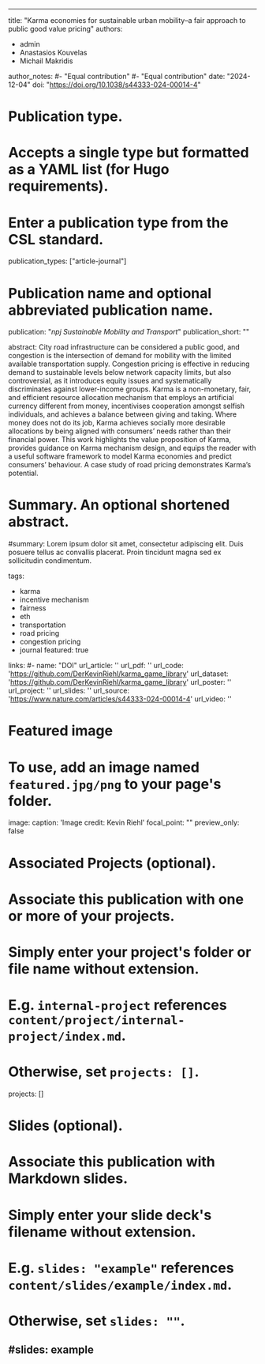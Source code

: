 
---
title: "Karma economies for sustainable urban mobility–a fair approach to public good value pricing" 
authors:
  - admin
  - Anastasios Kouvelas
  - Michail Makridis

author_notes:
#- "Equal contribution"
#- "Equal contribution"
date: "2024-12-04"
doi: "https://doi.org/10.1038/s44333-024-00014-4"

# Publication type.
# Accepts a single type but formatted as a YAML list (for Hugo requirements).
# Enter a publication type from the CSL standard.
publication_types: ["article-journal"]

# Publication name and optional abbreviated publication name.
publication: "*npj Sustainable Mobility and Transport*"
publication_short: ""

abstract: City road infrastructure can be considered a public good, and congestion is the intersection of demand for mobility with the limited available transportation supply. Congestion pricing is effective in reducing demand to sustainable levels below network capacity limits, but also controversial, as it introduces equity issues and systematically discriminates against lower-income groups. Karma is a non-monetary, fair, and efficient resource allocation mechanism that employs an artificial currency different from money, incentivises cooperation amongst selfish individuals, and achieves a balance between giving and taking. Where money does not do its job, Karma achieves socially more desirable allocations by being aligned with consumers’ needs rather than their financial power. This work highlights the value proposition of Karma, provides guidance on Karma mechanism design, and equips the reader with a useful software framework to model Karma economies and predict consumers’ behaviour. A case study of road pricing demonstrates Karma’s potential.


# Summary. An optional shortened abstract.
#summary: Lorem ipsum dolor sit amet, consectetur adipiscing elit. Duis posuere tellus ac convallis placerat. Proin tincidunt magna sed ex sollicitudin condimentum.

tags: 
- karma
- incentive mechanism
- fairness
- eth
- transportation
- road pricing
- congestion pricing
- journal
featured: true

links:
#- name: "DOI"
url_article: ''
url_pdf: ''
url_code: 'https://github.com/DerKevinRiehl/karma_game_library'
url_dataset: 'https://github.com/DerKevinRiehl/karma_game_library'
url_poster: ''
url_project: ''
url_slides: ''
url_source: 'https://www.nature.com/articles/s44333-024-00014-4'
url_video: ''

# Featured image
# To use, add an image named `featured.jpg/png` to your page's folder. 
image:
  caption: 'Image credit: Kevin Riehl'
  focal_point: ""
  preview_only: false

# Associated Projects (optional).
#   Associate this publication with one or more of your projects.
#   Simply enter your project's folder or file name without extension.
#   E.g. `internal-project` references `content/project/internal-project/index.md`.
#   Otherwise, set `projects: []`.
projects: []

# Slides (optional).
#   Associate this publication with Markdown slides.
#   Simply enter your slide deck's filename without extension.
#   E.g. `slides: "example"` references `content/slides/example/index.md`.
#   Otherwise, set `slides: ""`.
#slides: example
---
